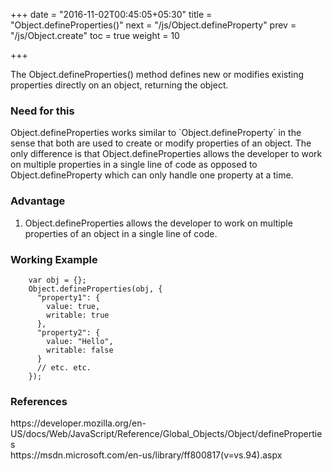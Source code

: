 +++
date = "2016-11-02T00:45:05+05:30"
title = "Object.defineProperties()"
next = "/js/Object.defineProperty"
prev = "/js/Object.create"
toc = true
weight = 10

+++

The Object.defineProperties() method defines new or modifies existing properties directly on an object, returning the object.

<h3>Need for this</h3>
Object.defineProperties works similar to `Object.defineProperty` in the sense that both are used to create or modify properties of an object. The only difference is that Object.defineProperties allows the developer to work on multiple properties in a single line of code as opposed to Object.defineProperty which can only handle one property at a time.

<h3>Advantage</h3>
<ol>
  <li>Object.defineProperties allows the developer to work on multiple properties of an object in a single line of code.</li>
</ol>

<h3>Working Example</h3>

		var obj = {};
		Object.defineProperties(obj, {
		  "property1": {
		    value: true,
		    writable: true
		  },
		  "property2": {
		    value: "Hello",
		    writable: false
		  }
		  // etc. etc.
		});

<h3>References</h3>
https://developer.mozilla.org/en-US/docs/Web/JavaScript/Reference/Global_Objects/Object/defineProperties
<br>
https://msdn.microsoft.com/en-us/library/ff800817(v=vs.94).aspx
